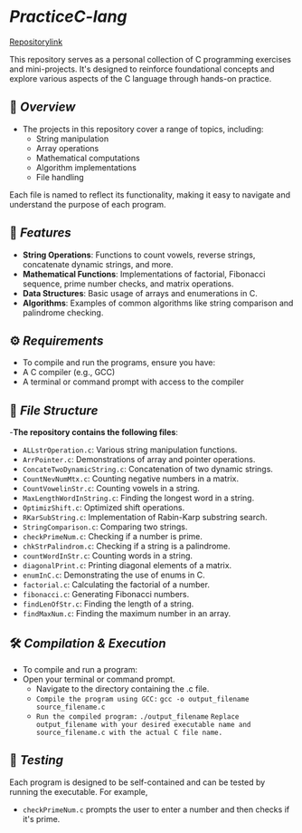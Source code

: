 # *PracticeC-lang*
[Repositorylink](https://github.com/Bipin1-code/PracticeC-lang)

This repository serves as a personal collection of C programming exercises and mini-projects.
It's designed to reinforce foundational concepts and explore various aspects of the C language through hands-on practice.

## 🧠 *Overview*
- The projects in this repository cover a range of topics, including:
   - String manipulation
   - Array operations
   - Mathematical computations
   - Algorithm implementations
   - File handling

Each file is named to reflect its functionality, making it easy to navigate and understand the purpose of each program.

## 🚀 *Features*

 - **String Operations**: Functions to count vowels, reverse strings, concatenate dynamic strings, and more.
 - **Mathematical Functions**: Implementations of factorial, Fibonacci sequence, prime number checks, and matrix operations.
 - **Data Structures**: Basic usage of arrays and enumerations in C.
 - **Algorithms**: Examples of common algorithms like string comparison and palindrome checking.

## ⚙️ *Requirements*

 - To compile and run the programs, ensure you have:
  - A C compiler (e.g., GCC)
  - A terminal or command prompt with access to the compiler


## 📂 *File Structure*
 -**The repository contains the following files**:
  - `ALLstrOperation.c`: Various string manipulation functions.
  - `ArrPointer.c`: Demonstrations of array and pointer operations.
  - `ConcateTwoDynamicString.c`: Concatenation of two dynamic strings.
  - `CountNevNumMtx.c`: Counting negative numbers in a matrix.
  - `CountVowelinStr.c`: Counting vowels in a string.
  - `MaxLengthWordInString.c`: Finding the longest word in a string.
  - `OptimizShift.c`: Optimized shift operations.
  - `RKarSubString.c`: Implementation of Rabin-Karp substring search.
  - `StringComparison.c`: Comparing two strings.
  - `checkPrimeNum.c`: Checking if a number is prime.
  - `chkStrPalindrom.c`: Checking if a string is a palindrome.
  - `countWordInStr.c`: Counting words in a string.
  - `diagonalPrint.c`: Printing diagonal elements of a matrix.
  - `enumInC.c`: Demonstrating the use of enums in C.
  - `factorial.c`: Calculating the factorial of a number.
  - `fibonacci.c`: Generating Fibonacci numbers.
  - `findLenOfStr.c`: Finding the length of a string.
  - `findMaxNum.c`: Finding the maximum number in an array.


## 🛠️ *Compilation & Execution*

 - To compile and run a program:
 - Open your terminal or command prompt.
     - Navigate to the directory containing the .c file.
     - `Compile the program using GCC:`
        ```gcc -o output_filename source_filename.c```
     - `Run the compiled program:`
        ```./output_filename```
``Replace output_filename with your desired executable name and source_filename.c with the actual C file name.``

## 🧪 *Testing*

Each program is designed to be self-contained and can be tested by running the executable.
For example, 
 - `checkPrimeNum.c` prompts the user to enter a number and then checks if it's prime.
